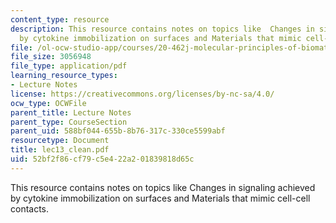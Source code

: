 ```yaml
---
content_type: resource
description: This resource contains notes on topics like  Changes in signaling achieved
  by cytokine immobilization on surfaces and Materials that mimic cell-cell contacts.
file: /ol-ocw-studio-app/courses/20-462j-molecular-principles-of-biomaterials-spring-2006/52bf2f86cf79c5e422a201839818d65c_lec13_clean.pdf
file_size: 3056948
file_type: application/pdf
learning_resource_types:
- Lecture Notes
license: https://creativecommons.org/licenses/by-nc-sa/4.0/
ocw_type: OCWFile
parent_title: Lecture Notes
parent_type: CourseSection
parent_uid: 588bf044-655b-8b76-317c-330ce5599abf
resourcetype: Document
title: lec13_clean.pdf
uid: 52bf2f86-cf79-c5e4-22a2-01839818d65c
---
```

This resource contains notes on topics like  Changes in signaling achieved by cytokine immobilization on surfaces and Materials that mimic cell-cell contacts.